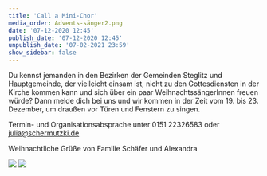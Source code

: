 ```yaml
---
title: 'Call a Mini-Chor'
media_order: Advents-sänger2.png
date: '07-12-2020 12:45'
publish_date: '07-12-2020 12:45'
unpublish_date: '07-02-2021 23:59'
show_sidebar: false
---
```


Du kennst jemanden in den Bezirken der Gemeinden Steglitz und Hauptgemeinde, der vielleicht einsam ist, nicht zu den Gottesdiensten in der Kirche kommen kann und sich über ein paar WeihnachtssängerInnen freuen würde? Dann melde dich bei uns und wir kommen in der Zeit vom 19. bis 23. Dezember, um draußen vor Türen und Fenstern zu singen.

Termin- und Organisationsabsprache unter 0151 22326583 oder julia@schermutzki.de

Weihnachtliche Grüße von Familie Schäfer und Alexandra

![](Advents-sa%CC%88nger2.png)
![](Advents-s%C3%A4nger2.png)